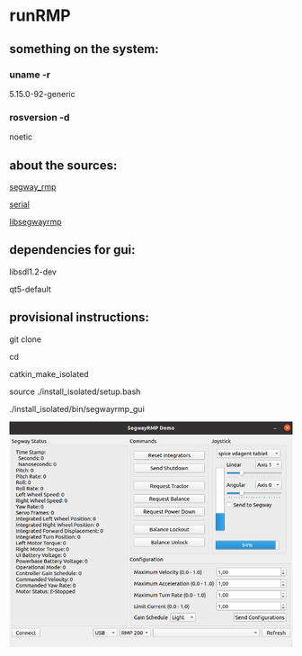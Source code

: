 # runRMP

## something on the system:

### uname -r

5.15.0-92-generic

### rosversion -d

noetic

## about the sources:

[segway_rmp](https://github.com/segwayrmp/segway_rmp.git)

[serial](https://github.com/wjwwood/serial.git)

[libsegwayrmp](https://github.com/segwayrmp/libsegwayrmp.git)

## dependencies for gui:

libsdl1.2-dev

qt5-default

## provisional instructions:

git clone

cd 

catkin_make_isolated

source ./install_isolated/setup.bash

./install_isolated/bin/segwayrmp_gui

![segwayRMP DEMO](https://github.com/jpsm-at-deec/runRMP/blob/main/imgs/demo.png?raw=true)
